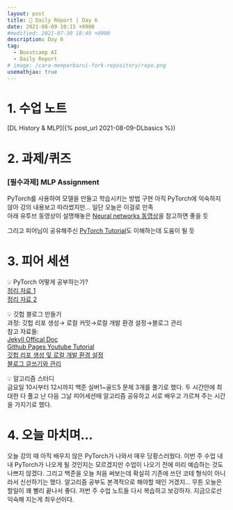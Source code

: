 ```yaml
---
layout: post
title: 📔 Daily Report | Day 6
date: 2021-08-09 10:15 +0900
#modified: 2021-07-30 18:49 +0900
description: Day 6
tag:
  - Boostcamp AI
  - Daily Report
# image: /cara-memperbarui-fork-repository/repo.png
usemathjax: true
---
```


# 1. 수업 노트

[DL History & MLP]({% post_url 2021-08-09-DLbasics %})

# 2. 과제/퀴즈

### [필수과제] MLP Assignment

PyTorch를 사용하여 모델을 만들고 학습시키는 방법 구현
아직 PyTorch에 익숙하지 않아 강의 내용보고 따라썼지만... 일단 오늘은 이걸로 만족\
아래 유투브 동영상이 설명해놓은 <a href="https://www.youtube.com/watch?v=aircAruvnKk" target="_blank">Neural networks 동영상</a>을 참고하면 좋을 듯

그리고 피어님이 공유해주신 <a href="https://greeksharifa.github.io/pytorch/2018/11/10/pytorch-usage-03-How-to-Use-PyTorch/" target="_blank">PyTorch Tutorial</a>도 이해하는데 도움이 될 듯

# 3. 피어 세션

💡 PyTorch 어떻게 공부하는가?\
<a href="https://tutorials.pytorch.kr/beginner/nn_tutorial.html" target="_blank">정리 자료 1</a>\
<a href="https://greeksharifa.github.io/pytorch/2018/11/10/pytorch-usage-03-How-to-Use-PyTorch/" target="_blank">정리 자료 2</a>

💡 깃헙 블로그 만들기\
과정: 깃헙 리포 생성→ 로컬 커밋→로컬 개발 환경 설정→블로그 관리\
참고 자료들:\
<a href="https://jekyllrb.com/docs/" target="_blank">Jekyll Offical Doc</a>\
<a href="https://www.youtube.com/watch?v=wCOInE7-E0I" target="_blank">Github Pages Youtube Tutorial</a>\
<a href="https://honbabzone.com/jekyll/start-gitHubBlog/" target="_blank">깃헙 리포 생성 및 로컬 개발 환경 설정</a>\
<a href="https://hahafamilia.github.io/howto/jekyll-github-mistakes-blog/" target="_blank">블로그 글쓰기와 관리</a>

💡 알고리즘 스터디\
금요일 10시부터 12시까지 백준 실버1~골드5 문제 3개를 풀기로 했다. 두 시간안에 최대한 다 풀고 난 다음 그날 피어세션때 알고리즘 공유하고 서로 배우고 가르쳐 주는 시간을 가지기로 했다.

# 4. 오늘 마치며...

오늘 강의 때 아직 배우지 않은 PyTorch가 나와서 매우 당황스러웠다. 이번 주 수업 내내 PyTorch가 나오게 될 것인지는 모르겠지만 수업이 나오기 전에 미리 예습하는 것도 나쁘지 않겠다. 그리고 백준을 오늘 처음 써보는데 확실히 기존에 쓰던 코테 형식이 아니라서 신선하기는 했다. 알고리즘 공부도 본격적으로 해야할 때인 거겠지... 무튼 오늘은 할일이 꽤 빨리 끝나서 좋다. 저번 주 수업 노트들 다시 복습하고 보강하자. 지금으로선 익숙해 지는게 최우선이다.